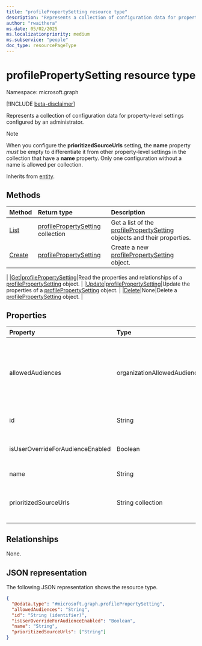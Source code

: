 ```yaml
---
title: "profilePropertySetting resource type"
description: "Represents a collection of configuration data for property-level settings configured by an administrator."
author: "rwaithera"
ms.date: 05/02/2025
ms.localizationpriority: medium
ms.subservice: "people"
doc_type: resourcePageType
---
```


# profilePropertySetting resource type

Namespace: microsoft.graph

[!INCLUDE [beta-disclaimer](../../includes/beta-disclaimer.md)]

Represents a collection of configuration data for property-level settings configured by an administrator.

> [!NOTE]
> When you configure the **prioritizedSourceUrls** setting, the **name** property *must* be empty to differentiate it from other property-level settings in the collection that have a **name** property. Only one configuration without a name is allowed per collection.

Inherits from [entity](../resources/entity.md).

## Methods
|Method|Return type|Description|
|:---|:---|:---|
|[List](../api/peopleadminsettings-list-profilepropertysettings.md)|[profilePropertySetting](../resources/profilepropertysetting.md) collection|Get a list of the [profilePropertySetting](../resources/profilepropertysetting.md) objects and their properties.|
|[Create](../api/peopleadminsettings-post-profilepropertysettings.md)|[profilePropertySetting](../resources/profilepropertysetting.md)|Create a new [profilePropertySetting](../resources/profilepropertysetting.md) object.
|
|[Get](../api/profilepropertysetting-get.md)|[profilePropertySetting](../resources/profilepropertysetting.md)|Read the properties and relationships of a [profilePropertySetting](../resources/profilepropertysetting.md) object.
|
|[Update](../api/profilepropertysetting-update.md)|[profilePropertySetting](../resources/profilepropertysetting.md)|Update the properties of a [profilePropertySetting](../resources/profilepropertysetting.md) object.
|
|[Delete](../api/profilepropertysetting-delete.md)|None|Delete a [profilePropertySetting](../resources/profilepropertysetting.md) object.
|

## Properties
|Property|Type|Description|
|:---|:---|:---|
|allowedAudiences|organizationAllowedAudiences|A privacy setting that reflects the allowed audience for the configured property. The possible values are: `me`, `organization`, `federatedOrganizations`, `everyone`, `unknownFutureValue`.|
|id|String|System generated GUID. Inherited from [entity](../resources/entity.md).|
|isUserOverrideForAudienceEnabled|Boolean|Defines whether a user is allowed to override the tenant admin privacy setting.|
|name|String|Name of the property-level setting.|
|prioritizedSourceUrls|String collection|A collection of prioritized profile source URLs ordered by data precedence within an organization.|

## Relationships
None.

## JSON representation
The following JSON representation shows the resource type.
<!-- {
  "blockType": "resource",
  "keyProperty": "id",
  "@odata.type": "microsoft.graph.profilePropertySetting",
  "baseType": "microsoft.graph.entity",
  "openType": false
}
-->
``` json
{
  "@odata.type": "#microsoft.graph.profilePropertySetting",
  "allowedAudiences": "String",
  "id": "String (identifier)",
  "isUserOverrideForAudienceEnabled": "Boolean",
  "name": "String",
  "prioritizedSourceUrls": ["String"]
}
```

